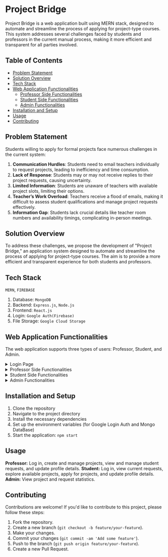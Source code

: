 # Project Bridge

Project Bridge is a web application built using MERN stack, designed to automate and streamline the process of applying for project-type courses. This system addresses several challenges faced by students and professors in the current manual process, making it more efficient and transparent for all parties involved.

## Table of Contents

- [Problem Statement](#problem-statement)
- [Solution Overview](#solution-overview)
- [Tech Stack](#tech-stack)
- [Web Application Functionalities](#web-application-functionalities)
  - [Professor Side Functionalities](#professor-side-functionalities)
  - [Student Side Functionalities](#student-side-functionalities)
  - [Admin Functionalities](#admin-functionalities)
- [Installation and Setup](#installation-and-setup)
- [Usage](#usage)
- [Contributing](#contributing)

## Problem Statement

Students willing to apply for formal projects face numerous challenges in the current system:

1. **Communication Hurdles**: Students need to email teachers individually to request projects, leading to inefficiency and time consumption.
2. **Lack of Response**: Students may or may not receive replies to their project requests, causing uncertainty.
3. **Limited Information**: Students are unaware of teachers with available project slots, limiting their options.
4. **Teacher’s Work Overload**: Teachers receive a flood of emails, making it difficult to assess student qualifications and manage project requests effectively.
5. **Information Gap**: Students lack crucial details like teacher room numbers and availability timings, complicating in-person meetings.

## Solution Overview

To address these challenges, we propose the development of "Project Bridge," an application system designed to automate and streamline the process of applying for project-type courses. The aim is to provide a more efficient and transparent experience for both students and professors.


## Tech Stack

`MERN`, `FIREBASE`

1. Database: `MongoDB`
2. Backend: `Express.js`, `Node.js`
3. Frontend: `React.js`
4. Login: `Google Auth(Firebase)`
5. File Storage: `Google Cloud Storage`
 
 
## Web Application Functionalities

The web application supports three types of users: Professor, Student, and Admin.
<details>
<summary>Login Page</summary>
  <br><br/>
  Google Firebase Authentication is used so that users can directly login via their BITS google accounts. 

  ![image](https://github.com/Hrishi2705/Project-Bridge/assets/134578117/cd6aa7d8-8c3f-4795-81bd-0ca5b720e060)

</details>

<details>
<summary>Professor Side Functionalities</summary>
<br><br/>
  
1. **Login**: Professors log in using their BITS Google account.
  
2. **Home Page**: Professors can create new projects (name, description, number of slots, project type, pre-requisites). They can edit or delete projects, with changes reflected instantly on the webpage.

  ![image](https://github.com/Hrishi2705/Project-Bridge/assets/134578117/dfe3850f-e561-4b8c-aa84-9e98cbc526df)
  ![image](https://github.com/Hrishi2705/Project-Bridge/assets/134578117/09f1c6e7-660e-4b8e-a630-94d3046f273b)

3. **Requests Page**: Professors can view all student requests for their projects in a tabular format. Information includes CG eligibility, degree, resume, performance sheet, pre-requisites fulfilled, and a short paragraph written by the student. Professors can accept or reject requests and undo decisions if necessary.
   
   ![image](https://github.com/Hrishi2705/Project-Bridge/assets/134578117/9fda15fc-db10-4f4d-b165-4e108702b8b1)

4. **Profile Page**: Professors can fill out their basic details, such as name, department, room number, and block/building.

   ![image](https://github.com/Hrishi2705/Project-Bridge/assets/134578117/1fcaece9-cd99-44b0-9c44-0b4a63154862)

</details>

<details>
<summary>Student Side Functionalities</summary>
<br><br/>
  
1. **Login**: Students log in using their BITS Google account.
   
2. **Home Page**: Displays the status of current requests sent by the students (accepted/rejected/pending).
   
   ![student_home](https://github.com/Hrishi2705/Project-Bridge/assets/134578117/5230fcc5-4010-4aa7-8934-227de0eb7d5e)
   
3. **Project Bank**: Lists all projects by every teacher and department. Students can view project details, apply for projects, save drafts, like projects, and filter projects by various criteria. Requests are sent without the need to reload the page.
   
   ![student_projectbank](https://github.com/Hrishi2705/Project-Bridge/assets/134578117/dfee28b1-262a-442a-ac28-0ff2aa0f7cb2)
   
4. **Profile Page**: Students can fill in their basic information (ID number, branch, current CGPA) and upload their resume and performance sheet.
   
   ![student_profile](https://github.com/Hrishi2705/Project-Bridge/assets/134578117/18cb979d-d133-410d-a989-f3f05b3b6d67)

</details>


<details>
<summary>Admin Functionalities</summary>
<pre>
Admins can view various statistics related to projects and requests, such as projects per department, average requests per department, project slots with respect to departments, and project type distribution, displayed in graphs (line, bar, pie chart, etc.).
  ![image](https://github.com/Hrishi2705/Project-Bridge/assets/134578117/0d34b5cd-3776-4e06-9336-bd569d8b71ad)
  ![image](https://github.com/Hrishi2705/Project-Bridge/assets/134578117/7d9c8836-ee22-4e3b-bd59-ca8da60e44b7)
</pre>
</details>


## Installation and Setup

1. Clone the repository
2. Navigate to the project directory
3. Install the necessary dependencies
4. Set up the environment variables (for Google Login Auth and Mongo DataBase)
5. Start the application: `npm start`
   
## Usage

**Professor:** Log in, create and manage projects, view and manage student requests, and update profile details.
**Student:** Log in, view current requests, explore available projects, apply for projects, and update profile details.
**Admin:** View project and request statistics.


## Contributing

Contributions are welcome! If you'd like to contribute to this project, please follow these steps:

1. Fork the repository.
2. Create a new branch (`git checkout -b feature/your-feature`).
3. Make your changes.
4. Commit your changes (`git commit -am 'Add some feature'`).
5. Push to the branch (`git push origin feature/your-feature`).
6. Create a new Pull Request.

